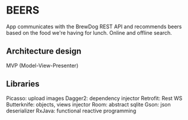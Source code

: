 # BEERS

App communicates with the BrewDog REST API and recommends beers based on the food we're having for lunch.
Online and offline search.

## Architecture design

MVP (Model-View-Presenter)

## Libraries

Picasso: upload images
Dagger2: dependency injector
Retrofit: Rest WS
Butterknife: objects, views injector
Room: abstract sqlite
Gson: json deserializer
RxJava: functional reactive programming

